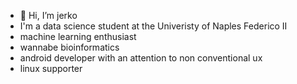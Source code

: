 -  👋 Hi, I’m jerko
-  I'm a data science student at the Univeristy of Naples Federico II
-  machine learning enthusiast
-  wannabe bioinformatics
-  android developer with an attention to non conventional ux
-  linux supporter
